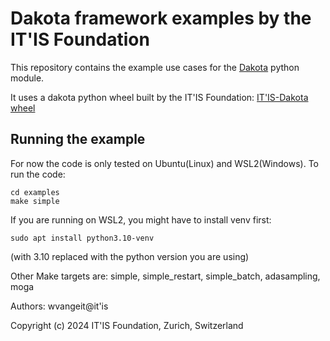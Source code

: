 Dakota framework examples by the IT'IS Foundation
==========================================

This repository contains the example use cases for 
the [Dakota](https://github.com/snl-dakota/dakota) 
python module.

It uses a dakota python wheel built by the IT'IS Foundation:
[IT'IS-Dakota wheel](https://github.com/ITISFoundation/itis-dakota)

Running the example
-------------------

For now the code is only tested on Ubuntu(Linux) and WSL2(Windows). To run the code:
```
cd examples
make simple
```

If you are running on WSL2, you might have to install venv first: 
```
sudo apt install python3.10-venv
```
(with 3.10 replaced with the python version you are using)

Other Make targets are:
simple, simple_restart, simple_batch, adasampling, moga

Authors: wvangeit@it'is

Copyright (c) 2024 IT'IS Foundation, Zurich, Switzerland
